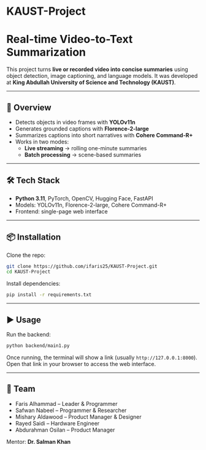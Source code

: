 # KAUST-Project

# Real-time Video-to-Text Summarization

This project turns **live or recorded video into concise summaries** using object detection, image captioning, and language models. It was developed at **King Abdullah University of Science and Technology (KAUST)**.

---

## 🚀 Overview
- Detects objects in video frames with **YOLOv11n**  
- Generates grounded captions with **Florence-2-large**  
- Summarizes captions into short narratives with **Cohere Command-R+**  
- Works in two modes:
  - **Live streaming** → rolling one-minute summaries  
  - **Batch processing** → scene-based summaries  

---

## 🛠️ Tech Stack
- **Python 3.11**, PyTorch, OpenCV, Hugging Face, FastAPI  
- Models: YOLOv11n, Florence-2-large, Cohere Command-R+  
- Frontend: single-page web interface  

---

## 📦 Installation
Clone the repo:
```bash
git clone https://github.com/ifaris25/KAUST-Project.git
cd KAUST-Project
````

Install dependencies:

```bash
pip install -r requirements.txt
```

---

## ▶️ Usage

Run the backend:

```bash
python backend/main1.py
```

Once running, the terminal will show a link (usually `http://127.0.0.1:8000`).
Open that link in your browser to access the web interface.

---

## 👥 Team

* Faris Alhammad – Leader & Programmer
* Safwan Nabeel – Programmer & Researcher
* Mishary Aldawood – Product Manager & Designer
* Rayed Saidi – Hardware Engineer
* Abdurahman Osilan – Product Manager

Mentor: **Dr. Salman Khan**
